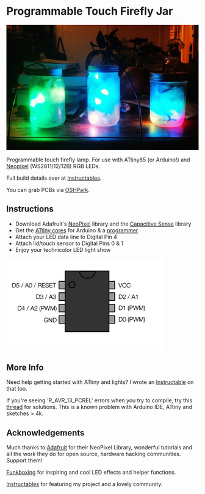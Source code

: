 Programmable Touch Firefly Jar 
================================

![ATtiny85](./Misc/jarsmall.jpg)

Programmable touch firefly lamp. For use with ATtiny85 (or Arduino!) and [Neopixel](https://www.adafruit.com/categories/37) (WS2811/12/12B) RGB LEDs. 

Full build details over at [Instructables](http://www.instructables.com/id/Programmable-LED-Firefly-Jar/).

You can grab PCBs via [OSHPark](http://oshpark.com/shared_projects/p76iCXLt).

Instructions
------------

* Download Adafruit's [NeoPixel](https://github.com/adafruit/Adafruit_NeoPixel) library and the [Capacitive Sense](http://playground.arduino.cc//Main/CapacitiveSensor) library
* Get the [ATtiny cores](https://code.google.com/p/arduino-tiny/) for Arduino & a [programmer](https://www.adafruit.com/products/46)
* Attach your LED data line to Digital Pin 4
* Attach lid/touch sensor to Digital Pins 0 & 1
* Enjoy your technicolor LED light show

![ATtiny85](./Misc/attiny.jpg)

More Info
------------

Need help getting started with ATtiny and lights? I wrote an [Instructable](http://www.instructables.com/id/Use-a-1-ATTiny-to-drive-addressable-RGB-LEDs/) on that too.

If you're seeing 'R_AVR_13_PCREL' errors when you try to compile, try this [thread](http://forum.arduino.cc/index.php?topic=116674.0) for solutions. This is a known problem with Arduino IDE, ATtiny and sketches > 4k.

Acknowledgements
------------

Much thanks to [Adafruit](http://adafruit.com) for their NeoPixel Library, wonderful tutorials and all the work they do for open source, hardware hacking communities. Support them!

[Funkboxing](http://funkboxing.com/wordpress/?p=2154) for inspiring and cool LED effects and helper functions.

[Instructables](http://instructables.com) for featuring my project and a lovely community.
